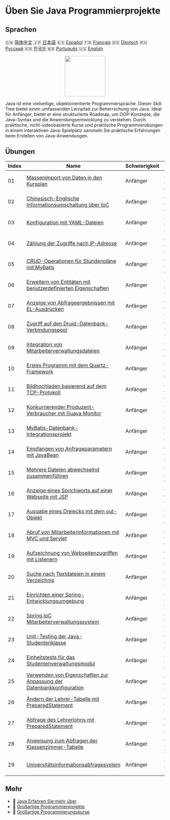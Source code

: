 # Üben Sie Java Programmierprojekte

## Sprachen

🇨🇳 [简体中文](README_zh.md) 🇯🇵 [日本語](README_ja.md) 🇪🇸 [Español](README_es.md) 🇫🇷 [Français](README_fr.md) 🇩🇪 [Deutsch](README_de.md) 🇷🇺 [Русский](README_ru.md) 🇰🇷 [한국어](README_ko.md) 🇧🇷 [Português](README_pt.md) 🇺🇸 [English](README.md) 

<div align="center">
<img width="128px" src="https://file.labex.io/path/vBtgM8cNsQFn.png">
</div>

Java ist eine vielseitige, objektorientierte Programmiersprache. Dieser Skill Tree bietet einen umfassenden Lernpfad zur Beherrschung von Java. Ideal für Anfänger, bietet er eine strukturierte Roadmap, um OOP-Konzepte, die Java-Syntax und die Anwendungsentwicklung zu verstehen. Durch praktische, nicht-videobasierte Kurse und praktische Programmierübungen in einem interaktiven Java-Spielplatz sammeln Sie praktische Erfahrungen beim Erstellen von Java-Anwendungen.

## Übungen

|   Index | Name                                                                                                                                                        | Schwierigkeit   | Übung                                                                                                       |
|---------|-------------------------------------------------------------------------------------------------------------------------------------------------------------|-----------------|-------------------------------------------------------------------------------------------------------------|
|      01 | [Massenimport von Daten in den Kursplan](https://labex.io/de/courses/project-bulk-insert-data-into-course-schedule)                                         | Anfänger        | [🚀 Labor Starten](https://labex.io/de/courses/project-bulk-insert-data-into-course-schedule)               |
|      02 | [Chinesisch-Englische Informationsumschaltung über IoC](https://labex.io/de/courses/project-chinese-english-information-switching-via-ioc)                  | Anfänger        | [🚀 Labor Starten](https://labex.io/de/courses/project-chinese-english-information-switching-via-ioc)       |
|      03 | [Konfiguration mit YAML-Dateien](https://labex.io/de/courses/project-configuring-with-yaml-files)                                                           | Anfänger        | [🚀 Labor Starten](https://labex.io/de/courses/project-configuring-with-yaml-files)                         |
|      04 | [Zählung der Zugriffe nach IP-Adresse](https://labex.io/de/courses/project-counting-access-times-by-ip)                                                     | Anfänger        | [🚀 Labor Starten](https://labex.io/de/courses/project-counting-access-times-by-ip)                         |
|      05 | [CRUD-Operationen für Stundenpläne mit MyBatis](https://labex.io/de/courses/project-course-schedule-crud-with-mybatis)                                      | Anfänger        | [🚀 Labor Starten](https://labex.io/de/courses/project-course-schedule-crud-with-mybatis)                   |
|      06 | [Erweitern von Entitäten mit benutzerdefinierten Eigenschaften](https://labex.io/de/courses/project-custom-type-handler)                                    | Anfänger        | [🚀 Labor Starten](https://labex.io/de/courses/project-custom-type-handler)                                 |
|      07 | [Anzeige von Abfrageergebnissen mit EL-Ausdrücken](https://labex.io/de/courses/project-displaying-query-results-using-el-expressions)                       | Anfänger        | [🚀 Labor Starten](https://labex.io/de/courses/project-displaying-query-results-using-el-expressions)       |
|      08 | [Zugriff auf den Druid-Datenbank-Verbindungspool](https://labex.io/de/courses/project-druid-database-connection-pool-access)                                | Anfänger        | [🚀 Labor Starten](https://labex.io/de/courses/project-druid-database-connection-pool-access)               |
|      09 | [Integration von Mitarbeiterverwaltungsdateien](https://labex.io/de/courses/project-employee-management-file-integration)                                   | Anfänger        | [🚀 Labor Starten](https://labex.io/de/courses/project-employee-management-file-integration)                |
|      10 | [Erstes Programm mit dem Quartz-Framework](https://labex.io/de/courses/project-first-program-with-quartz-framework)                                         | Anfänger        | [🚀 Labor Starten](https://labex.io/de/courses/project-first-program-with-quartz-framework)                 |
|      11 | [Bildhochladen basierend auf dem TCP-Protokoll](https://labex.io/de/courses/project-image-upload-based-on-tcp-protocol)                                     | Anfänger        | [🚀 Labor Starten](https://labex.io/de/courses/project-image-upload-based-on-tcp-protocol)                  |
|      12 | [Konkurrierender Produzent-Verbraucher mit Guava Monitor](https://labex.io/de/courses/project-implement-thread-communication)                               | Anfänger        | [🚀 Labor Starten](https://labex.io/de/courses/project-implement-thread-communication)                      |
|      13 | [MyBatis-Datenbank-Integrationsprojekt](https://labex.io/de/courses/project-input-parameter-practice)                                                       | Anfänger        | [🚀 Labor Starten](https://labex.io/de/courses/project-input-parameter-practice)                            |
|      14 | [Empfangen von Anfrageparametern mit JavaBean](https://labex.io/de/courses/project-javabean-mutiple-parameters)                                             | Anfänger        | [🚀 Labor Starten](https://labex.io/de/courses/project-javabean-mutiple-parameters)                         |
|      15 | [Mehrere Dateien abwechselnd zusammenführen](https://labex.io/de/courses/project-merge-multiple-files-alternately)                                          | Anfänger        | [🚀 Labor Starten](https://labex.io/de/courses/project-merge-multiple-files-alternately)                    |
|      16 | [Anzeige eines Sprichworts auf einer Webseite mit JSP](https://labex.io/de/courses/project-output-a-quote)                                                  | Anfänger        | [🚀 Labor Starten](https://labex.io/de/courses/project-output-a-quote)                                      |
|      17 | [Ausgabe eines Dreiecks mit dem out-Objekt](https://labex.io/de/courses/project-outputting-triangle-with-out-object)                                        | Anfänger        | [🚀 Labor Starten](https://labex.io/de/courses/project-outputting-triangle-with-out-object)                 |
|      18 | [Abruf von Mitarbeiterinformationen mit MVC und Servlet](https://labex.io/de/courses/project-query-employee-information)                                    | Anfänger        | [🚀 Labor Starten](https://labex.io/de/courses/project-query-employee-information)                          |
|      19 | [Aufzeichnung von Webseitenzugriffen mit Listenern](https://labex.io/de/courses/project-recording-web-page-accesses-using-listeners)                        | Anfänger        | [🚀 Labor Starten](https://labex.io/de/courses/project-recording-web-page-accesses-using-listeners)         |
|      20 | [Suche nach Textdateien in einem Verzeichnis](https://labex.io/de/courses/project-search-for-text-files-in-directory)                                       | Anfänger        | [🚀 Labor Starten](https://labex.io/de/courses/project-search-for-text-files-in-directory)                  |
|      21 | [Einrichten einer Spring-Entwicklungsumgebung](https://labex.io/de/courses/project-setting-up-spring-development-environment)                               | Anfänger        | [🚀 Labor Starten](https://labex.io/de/courses/project-setting-up-spring-development-environment)           |
|      22 | [Spring IoC Mitarbeiterverwaltungssystem](https://labex.io/de/courses/project-spring-ioc-employee-management-system)                                        | Anfänger        | [🚀 Labor Starten](https://labex.io/de/courses/project-spring-ioc-employee-management-system)               |
|      23 | [Unit-Testing der Java-Studentenklasse](https://labex.io/de/courses/project-student-class-test)                                                             | Anfänger        | [🚀 Labor Starten](https://labex.io/de/courses/project-student-class-test)                                  |
|      24 | [Einheitstests für das Studentenverwaltungsmodul](https://labex.io/de/courses/project-student-management-module-unit-testing)                               | Anfänger        | [🚀 Labor Starten](https://labex.io/de/courses/project-student-management-module-unit-testing)              |
|      25 | [Verwenden von Eigenschaften zur Anpassung der Datenbankkonfiguration](https://labex.io/de/courses/project-use-properties-to-modify-database-configuration) | Anfänger        | [🚀 Labor Starten](https://labex.io/de/courses/project-use-properties-to-modify-database-configuration)     |
|      26 | [Ändern der Lehrer-Tabelle mit PreparedStatement](https://labex.io/de/courses/project-modifying-the-teacher-table-using-preparedstatement)                  | Anfänger        | [🚀 Labor Starten](https://labex.io/de/courses/project-modifying-the-teacher-table-using-preparedstatement) |
|      27 | [Abfrage des Lehrerlohns mit PreparedStatement](https://labex.io/de/courses/project-query-teacher-salary-using-preparedstatement)                           | Anfänger        | [🚀 Labor Starten](https://labex.io/de/courses/project-query-teacher-salary-using-preparedstatement)        |
|      28 | [Anweisung zum Abfragen der Klassenzimmer-Tabelle](https://labex.io/de/courses/project-statement-for-querying-teacher-table)                                | Anfänger        | [🚀 Labor Starten](https://labex.io/de/courses/project-statement-for-querying-teacher-table)                |
|      29 | [Universitätsinformationsabfragesystem](https://labex.io/de/courses/project-university-information-query-system)                                            | Anfänger        | [🚀 Labor Starten](https://labex.io/de/courses/project-university-information-query-system)                 |

## Mehr

- 🔗 [Java Erfahren Sie mehr über](https://labex.io/de/skilltrees/java)
- 🔗 [Großartige Programmierprojekte](https://github.com/labex-labs/awesome-programming-projects)
- 🔗 [Großartige Programmierungskurse](https://github.com/labex-labs/awesome-programming-courses)

